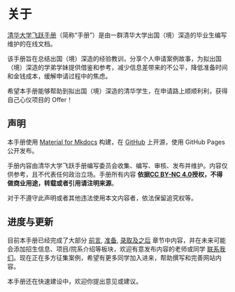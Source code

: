 # 关于

[清华大学飞跃手册](https://feiyue.online)（简称“手册”）是由一群清华大学出国（境）深造的毕业生编写维护的在线文档。

该手册旨在总结出国（境）深造的经验教训，分享个人申请案例故事，为拟出国（境）深造的学弟学妹提供借鉴和参考，减少信息差带来的不公平，降低准备时间和金钱成本，缓解申请过程中的焦虑。

希望本手册能够帮助到拟出国（境）深造的清华学生，在申请路上顺顺利利，获得自己心仪项目的 Offer！


## 声明

本手册使用 [Material for Mkdocs](https://squidfunk.github.io/mkdocs-material/) 构建，在 [GitHub](https://github.com/THU-feiyue/THU-feiyue) 上开源，使用 GitHub Pages 公开发布。

手册内容由清华大学飞跃手册编写委员会收集、编写、审核、发布并维护。内容仅供参考，且不代表任何政治立场。手册所有内容 **依据[CC BY-NC 4.0](https://creativecommons.org/licenses/by-nc/4.0/)授权，不得做商业用途，转载或者引用请注明来源**。

对于不遵守此声明或者其他违法使用本文内容者，依法保留追究权等。

## 进度与更新

目前本手册已经完成了大部分 [前言](../preface), [准备](../prepare), [录取及之后](../afterad) 章节中内容，并在未来可能会添加招生信息、项目/院系介绍等板块，欢迎有意发布内容的老师或同学 [联系我们](mailto:contact@feiyue.online)。现在正在多方征集案例，希望有更多同学加入进来，帮助撰写和完善网站内容。

本手册还在快速建设中，欢迎你提出意见或建议。
